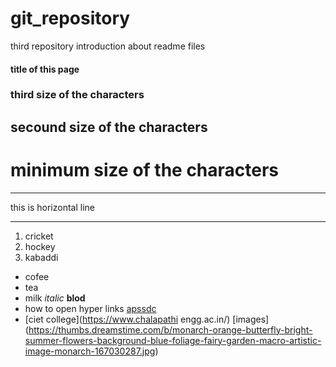 # git_repository
third repository
introduction about readme files
#### title of this page
### third size of the characters
## secound size of the characters
# minimum size of the characters
***
this is horizontal line
***
1. cricket
2. hockey
3. kabaddi

- cofee
- tea
- milk
 *italic*
 **blod**
- how to open hyper links [apssdc](http://www.apssdc.in)
- [ciet college](https://www.chalapathi engg.ac.in/)
[images] (https://thumbs.dreamstime.com/b/monarch-orange-butterfly-bright-summer-flowers-background-blue-foliage-fairy-garden-macro-artistic-image-monarch-167030287.jpg)

